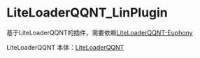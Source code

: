 # LiteLoaderQQNT_LinPlugin

基于LiteLoaderQQNT的插件，需要依赖[LiteLoaderQQNT-Euphony](https://github.com/xtaw/LiteLoaderQQNT-Euphony)

LiteLoaderQQNT 本体：[LiteLoaderQQNT](https://github.com/LiteLoaderQQNT/LiteLoaderQQNT)
